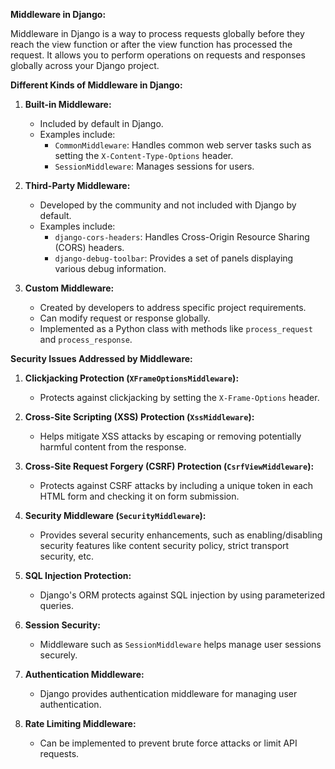 **Middleware in Django:**

Middleware in Django is a way to process requests globally before they reach the view function or after the view function has processed the request. It allows you to perform operations on requests and responses globally across your Django project.

**Different Kinds of Middleware in Django:**

1. **Built-in Middleware:**
   - Included by default in Django.
   - Examples include:
     - `CommonMiddleware`: Handles common web server tasks such as setting the `X-Content-Type-Options` header.
     - `SessionMiddleware`: Manages sessions for users.

2. **Third-Party Middleware:**
   - Developed by the community and not included with Django by default.
   - Examples include:
     - `django-cors-headers`: Handles Cross-Origin Resource Sharing (CORS) headers.
     - `django-debug-toolbar`: Provides a set of panels displaying various debug information.

3. **Custom Middleware:**
   - Created by developers to address specific project requirements.
   - Can modify request or response globally.
   - Implemented as a Python class with methods like `process_request` and `process_response`.

**Security Issues Addressed by Middleware:**

1. **Clickjacking Protection (`XFrameOptionsMiddleware`):**
   - Protects against clickjacking by setting the `X-Frame-Options` header.

2. **Cross-Site Scripting (XSS) Protection (`XssMiddleware`):**
   - Helps mitigate XSS attacks by escaping or removing potentially harmful content from the response.

3. **Cross-Site Request Forgery (CSRF) Protection (`CsrfViewMiddleware`):**
   - Protects against CSRF attacks by including a unique token in each HTML form and checking it on form submission.

4. **Security Middleware (`SecurityMiddleware`):**
   - Provides several security enhancements, such as enabling/disabling security features like content security policy, strict transport security, etc.

5. **SQL Injection Protection:**
   - Django's ORM protects against SQL injection by using parameterized queries.

6. **Session Security:**
   - Middleware such as `SessionMiddleware` helps manage user sessions securely.

7. **Authentication Middleware:**
   - Django provides authentication middleware for managing user authentication.

8. **Rate Limiting Middleware:**
   - Can be implemented to prevent brute force attacks or limit API requests.

